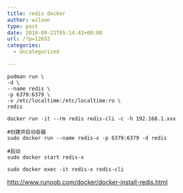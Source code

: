 ```yaml
---
title: redis docker
author: wiloon
type: post
date: 2018-09-21T05:14:43+00:00
url: /?p=12652
categories:
  - Uncategorized

---
```

<pre><code class="language-bash line-numbers">podman run \
-d \
--name redis \
-p 6379:6379 \
-v /etc/localtime:/etc/localtime:ro \
redis

docker run -it --rm redis redis-cli -c -h 192.168.1.xxx

#创建并启动容器
sudo docker run --name redis-x -p 6379:6379 -d redis

#启动
sudo docker start redis-x

sudo docker exec -it redis-x redis-cli
</code></pre>

http://www.runoob.com/docker/docker-install-redis.html